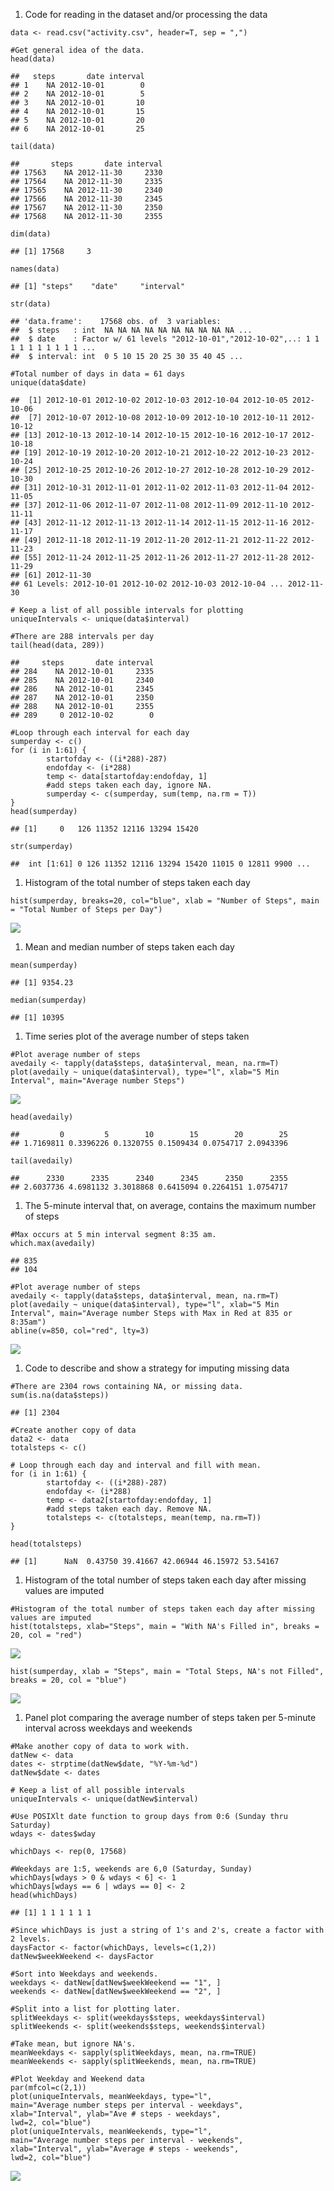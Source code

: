 1.  Code for reading in the dataset and/or processing the data

<!-- -->

    data <- read.csv("activity.csv", header=T, sep = ",")

    #Get general idea of the data.
    head(data)

    ##   steps       date interval
    ## 1    NA 2012-10-01        0
    ## 2    NA 2012-10-01        5
    ## 3    NA 2012-10-01       10
    ## 4    NA 2012-10-01       15
    ## 5    NA 2012-10-01       20
    ## 6    NA 2012-10-01       25

    tail(data)

    ##       steps       date interval
    ## 17563    NA 2012-11-30     2330
    ## 17564    NA 2012-11-30     2335
    ## 17565    NA 2012-11-30     2340
    ## 17566    NA 2012-11-30     2345
    ## 17567    NA 2012-11-30     2350
    ## 17568    NA 2012-11-30     2355

    dim(data)

    ## [1] 17568     3

    names(data)

    ## [1] "steps"    "date"     "interval"

    str(data)

    ## 'data.frame':    17568 obs. of  3 variables:
    ##  $ steps   : int  NA NA NA NA NA NA NA NA NA NA ...
    ##  $ date    : Factor w/ 61 levels "2012-10-01","2012-10-02",..: 1 1 1 1 1 1 1 1 1 1 ...
    ##  $ interval: int  0 5 10 15 20 25 30 35 40 45 ...

    #Total number of days in data = 61 days
    unique(data$date)

    ##  [1] 2012-10-01 2012-10-02 2012-10-03 2012-10-04 2012-10-05 2012-10-06
    ##  [7] 2012-10-07 2012-10-08 2012-10-09 2012-10-10 2012-10-11 2012-10-12
    ## [13] 2012-10-13 2012-10-14 2012-10-15 2012-10-16 2012-10-17 2012-10-18
    ## [19] 2012-10-19 2012-10-20 2012-10-21 2012-10-22 2012-10-23 2012-10-24
    ## [25] 2012-10-25 2012-10-26 2012-10-27 2012-10-28 2012-10-29 2012-10-30
    ## [31] 2012-10-31 2012-11-01 2012-11-02 2012-11-03 2012-11-04 2012-11-05
    ## [37] 2012-11-06 2012-11-07 2012-11-08 2012-11-09 2012-11-10 2012-11-11
    ## [43] 2012-11-12 2012-11-13 2012-11-14 2012-11-15 2012-11-16 2012-11-17
    ## [49] 2012-11-18 2012-11-19 2012-11-20 2012-11-21 2012-11-22 2012-11-23
    ## [55] 2012-11-24 2012-11-25 2012-11-26 2012-11-27 2012-11-28 2012-11-29
    ## [61] 2012-11-30
    ## 61 Levels: 2012-10-01 2012-10-02 2012-10-03 2012-10-04 ... 2012-11-30

    # Keep a list of all possible intervals for plotting
    uniqueIntervals <- unique(data$interval)

    #There are 288 intervals per day
    tail(head(data, 289))

    ##     steps       date interval
    ## 284    NA 2012-10-01     2335
    ## 285    NA 2012-10-01     2340
    ## 286    NA 2012-10-01     2345
    ## 287    NA 2012-10-01     2350
    ## 288    NA 2012-10-01     2355
    ## 289     0 2012-10-02        0

    #Loop through each interval for each day
    sumperday <- c()
    for (i in 1:61) {
            startofday <- ((i*288)-287)
            endofday <- (i*288)
            temp <- data[startofday:endofday, 1]
            #add steps taken each day, ignore NA.
            sumperday <- c(sumperday, sum(temp, na.rm = T))
    }
    head(sumperday)

    ## [1]     0   126 11352 12116 13294 15420

    str(sumperday)

    ##  int [1:61] 0 126 11352 12116 13294 15420 11015 0 12811 9900 ...

1.  Histogram of the total number of steps taken each day

<!-- -->

    hist(sumperday, breaks=20, col="blue", xlab = "Number of Steps", main = "Total Number of Steps per Day")

![](PA1_template_files/figure-markdown_strict/Histogram%20of%20total%20steps-1.png)

1.  Mean and median number of steps taken each day

<!-- -->

    mean(sumperday)

    ## [1] 9354.23

    median(sumperday)

    ## [1] 10395

1.  Time series plot of the average number of steps taken

<!-- -->

    #Plot average number of steps
    avedaily <- tapply(data$steps, data$interval, mean, na.rm=T)
    plot(avedaily ~ unique(data$interval), type="l", xlab="5 Min Interval", main="Average number Steps")

![](PA1_template_files/figure-markdown_strict/Time%20series%20plot-1.png)

    head(avedaily)

    ##         0         5        10        15        20        25 
    ## 1.7169811 0.3396226 0.1320755 0.1509434 0.0754717 2.0943396

    tail(avedaily)

    ##      2330      2335      2340      2345      2350      2355 
    ## 2.6037736 4.6981132 3.3018868 0.6415094 0.2264151 1.0754717

1.  The 5-minute interval that, on average, contains the maximum number
    of steps

<!-- -->

    #Max occurs at 5 min interval segment 8:35 am.
    which.max(avedaily)

    ## 835 
    ## 104

    #Plot average number of steps
    avedaily <- tapply(data$steps, data$interval, mean, na.rm=T)
    plot(avedaily ~ unique(data$interval), type="l", xlab="5 Min Interval", main="Average number Steps with Max in Red at 835 or 8:35am")
    abline(v=850, col="red", lty=3)

![](PA1_template_files/figure-markdown_strict/Interval%20with%20max%20steps-1.png)

1.  Code to describe and show a strategy for imputing missing data

<!-- -->

    #There are 2304 rows containing NA, or missing data.
    sum(is.na(data$steps))

    ## [1] 2304

    #Create another copy of data
    data2 <- data
    totalsteps <- c()

    # Loop through each day and interval and fill with mean. 
    for (i in 1:61) {
            startofday <- ((i*288)-287)
            endofday <- (i*288)
            temp <- data2[startofday:endofday, 1]
            #add steps taken each day. Remove NA.
            totalsteps <- c(totalsteps, mean(temp, na.rm=T))
    }

    head(totalsteps)

    ## [1]      NaN  0.43750 39.41667 42.06944 46.15972 53.54167

1.  Histogram of the total number of steps taken each day after missing
    values are imputed

<!-- -->

    #Histogram of the total number of steps taken each day after missing values are imputed
    hist(totalsteps, xlab="Steps", main = "With NA's Filled in", breaks = 20, col = "red")

![](PA1_template_files/figure-markdown_strict/Histogram%20with%20filled%20NA-1.png)

    hist(sumperday, xlab = "Steps", main = "Total Steps, NA's not Filled", breaks = 20, col = "blue")

![](PA1_template_files/figure-markdown_strict/Histogram%20with%20filled%20NA-2.png)

1.  Panel plot comparing the average number of steps taken per 5-minute
    interval across weekdays and weekends

<!-- -->

    #Make another copy of data to work with.
    datNew <- data
    dates <- strptime(datNew$date, "%Y-%m-%d")
    datNew$date <- dates

    # Keep a list of all possible intervals
    uniqueIntervals <- unique(datNew$interval)

    #Use POSIXlt date function to group days from 0:6 (Sunday thru Saturday)
    wdays <- dates$wday

    whichDays <- rep(0, 17568)

    #Weekdays are 1:5, weekends are 6,0 (Saturday, Sunday)
    whichDays[wdays > 0 & wdays < 6] <- 1
    whichDays[wdays == 6 | wdays == 0] <- 2
    head(whichDays)

    ## [1] 1 1 1 1 1 1

    #Since whichDays is just a string of 1's and 2's, create a factor with 2 levels.
    daysFactor <- factor(whichDays, levels=c(1,2))
    datNew$weekWeekend <- daysFactor

    #Sort into Weekdays and weekends.
    weekdays <- datNew[datNew$weekWeekend == "1", ]
    weekends <- datNew[datNew$weekWeekend == "2", ]

    #Split into a list for plotting later.
    splitWeekdays <- split(weekdays$steps, weekdays$interval)
    splitWeekends <- split(weekends$steps, weekends$interval)

    #Take mean, but ignore NA's.
    meanWeekdays <- sapply(splitWeekdays, mean, na.rm=TRUE)
    meanWeekends <- sapply(splitWeekends, mean, na.rm=TRUE)

    #Plot Weekday and Weekend data
    par(mfcol=c(2,1))
    plot(uniqueIntervals, meanWeekdays, type="l",
    main="Average number steps per interval - weekdays", 
    xlab="Interval", ylab="Ave # steps - weekdays", 
    lwd=2, col="blue")
    plot(uniqueIntervals, meanWeekends, type="l",
    main="Average number steps per interval - weekends", 
    xlab="Interval", ylab="Average # steps - weekends", 
    lwd=2, col="blue")

![](PA1_template_files/figure-markdown_strict/Plot%20weekend%20weekday-1.png)
